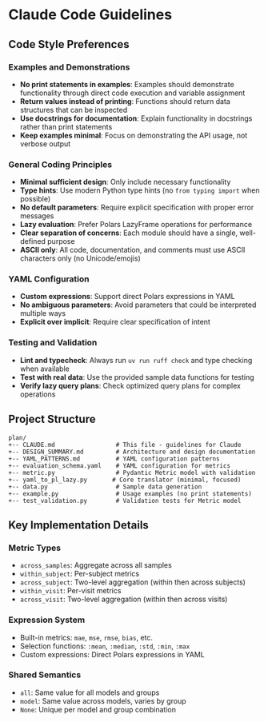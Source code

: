 # Claude Code Guidelines

## Code Style Preferences

### Examples and Demonstrations
- **No print statements in examples**: Examples should demonstrate functionality through direct code execution and variable assignment
- **Return values instead of printing**: Functions should return data structures that can be inspected
- **Use docstrings for documentation**: Explain functionality in docstrings rather than print statements
- **Keep examples minimal**: Focus on demonstrating the API usage, not verbose output

### General Coding Principles
- **Minimal sufficient design**: Only include necessary functionality
- **Type hints**: Use modern Python type hints (no `from typing import` when possible)
- **No default parameters**: Require explicit specification with proper error messages
- **Lazy evaluation**: Prefer Polars LazyFrame operations for performance
- **Clear separation of concerns**: Each module should have a single, well-defined purpose
- **ASCII only**: All code, documentation, and comments must use ASCII characters only (no Unicode/emojis)

### YAML Configuration
- **Custom expressions**: Support direct Polars expressions in YAML
- **No ambiguous parameters**: Avoid parameters that could be interpreted multiple ways
- **Explicit over implicit**: Require clear specification of intent

### Testing and Validation
- **Lint and typecheck**: Always run `uv run ruff check` and type checking when available
- **Test with real data**: Use the provided sample data functions for testing
- **Verify lazy query plans**: Check optimized query plans for complex operations

## Project Structure
```
plan/
+-- CLAUDE.md                 # This file - guidelines for Claude
+-- DESIGN_SUMMARY.md         # Architecture and design documentation
+-- YAML_PATTERNS.md          # YAML configuration patterns
+-- evaluation_schema.yaml    # YAML configuration for metrics
+-- metric.py                 # Pydantic Metric model with validation
+-- yaml_to_pl_lazy.py       # Core translator (minimal, focused)
+-- data.py                   # Sample data generation
+-- example.py                # Usage examples (no print statements)
+-- test_validation.py        # Validation tests for Metric model
```

## Key Implementation Details

### Metric Types
- `across_samples`: Aggregate across all samples
- `within_subject`: Per-subject metrics
- `across_subject`: Two-level aggregation (within then across subjects)
- `within_visit`: Per-visit metrics
- `across_visit`: Two-level aggregation (within then across visits)

### Expression System
- Built-in metrics: `mae`, `mse`, `rmse`, `bias`, etc.
- Selection functions: `:mean`, `:median`, `:std`, `:min`, `:max`
- Custom expressions: Direct Polars expressions in YAML

### Shared Semantics
- `all`: Same value for all models and groups
- `model`: Same value across models, varies by group
- `None`: Unique per model and group combination